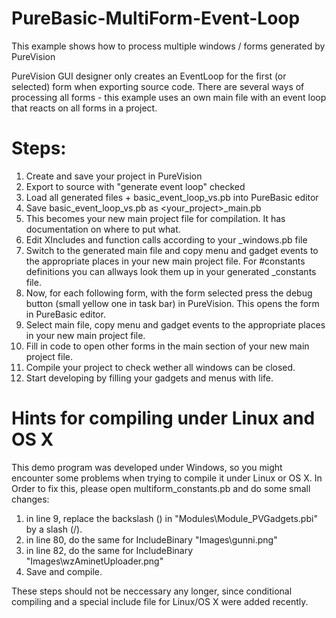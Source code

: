 # PureBasic-MultiForm-Event-Loop
This example shows how to process multiple windows / forms generated by PureVision

PureVision GUI designer only creates an EventLoop for the first (or selected) form when exporting source code.
There are several ways of processing all forms - this example uses an own main file with an event loop that reacts on 
all forms in a project.

Steps:
======
1. Create and save your project in PureVision
2. Export to source with "generate event loop" checked
3. Load all generated files + basic_event_loop_vs.pb into PureBasic editor
4. Save basic_event_loop_vs.pb as <your_project>_main.pb 
5. This becomes your new main project file for compilation. It has documentation on where to put what.
6. Edit XIncludes and function calls according to your _windows.pb file
7. Switch to the generated main file and copy menu and gadget events to the appropriate places in your new main project file. For #constants definitions you can allways look them up in your generated _constants file.
8. Now, for each following form, with the form selected press the debug button (small yellow one in task bar) in PureVision. This opens the form in PureBasic editor.
9. Select main file, copy menu and gadget events to the appropriate places in your new main project file.
10. Fill in code to open other forms in the main section of your new main project file.
11. Compile your project to check wether all windows can be closed.
12. Start developing by filling your gadgets and menus with life.

Hints for compiling under Linux and OS X
========================================
This demo program was developed under Windows, so you might encounter some problems when trying to compile it under Linux or OS X.
In Order to fix this, please open multiform_constants.pb and do some small changes:

1. in line 9, replace the backslash (\) in "Modules\Module_PVGadgets.pbi" by a slash (/).
2. in line 80, do the same for IncludeBinary "Images\gunni.png"
3. in line 82, do the same for IncludeBinary "Images\wzAminetUploader.png"
4. Save and compile.

These steps should not be neccessary any longer, since conditional compiling and a special include file for Linux/OS X were added recently.
